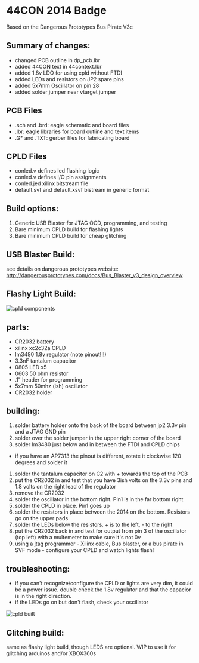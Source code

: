 44CON 2014 Badge
================

Based on the Dangerous Prototypes Bus Pirate V3c

Summary of changes:
-------------------
- changed PCB outline in dp_pcb.lbr
- added 44CON text in 44context.lbr
- added 1.8v LDO for using cpld without FTDI
- added LEDs and resistors on JP2 spare pins
- added 5x7mm Oscillator on pin 28
- added solder jumper near vtarget jumper

PCB Files
---------
* .sch and .brd: eagle schematic and board files 
* .lbr: eagle libraries for board outline and text items 
* .G* and .TXT: gerber files for fabricating board

CPLD Files
----------
* conled.v defines led flashing logic
* conled.v defines I/O pin assignments
* conled.jed xilinx bitstream file
* default.svf and default.xsvf bistream in generic format

Build options:
-------------
1. Generic USB Blaster for JTAG OCD, programming, and testing
1. Bare minimum CPLD build for flashing lights
1. Bare minimum CPLD build for cheap glitching

USB Blaster Build:
-----------------
see details on dangerous prototypes website:
http://dangerousprototypes.com/docs/Bus_Blaster_v3_design_overview

Flashy Light Build:
------------------

![cpld components](https://raw.githubusercontent.com/securelyfitz/44con/master/cpldparts.jpg)

parts:
------
* CR2032 battery
* xilinx xc2c32a CPLD
* lm3480 1.8v regulator (note pinout!!!)
* 3.3nF tantalum capacitor
* 0805 LED x5
* 0603 50 ohm resistor
* .1" header for programming
* 5x7mm 50mhz (ish) oscillator
* CR2032 holder

building:
--------
1. solder battery holder onto the back of the board between jp2 3.3v pin and a JTAG GND pin
1. solder over the solder jumper in the upper right corner of the board
1. solder lm3480 just below and in between the FTDI and CPLD chips
  * if you have an AP7313 the pinout is different, rotate it clockwise 120 degrees and solder it
1. solder the tantalum capacitor on C2 with + towards the top of the PCB
1. put the CR2032 in and test that you have 3ish  volts on the 3.3v pins and 1.8 volts on the right lead of the regulator
1. remove the CR2032
1. solder the oscillator in the bottom right. Pin1 is in the far bottom right
1. solder the CPLD in place. Pin1 goes up
1. solder the resistors in place between the 2014 on the bottom. Resistors go on the upper pads
1. solder the LEDs below the resistors. + is to the left, - to the right
1. put the CR2032 back in and test for output from pin 3 of the oscillator (top left) with a multemeter to make sure it's not 0v
1. using a jtag programmer - Xilinx cable, Bus blaster, or a bus pirate in SVF mode - configure your CPLD and watch lights flash!

troubleshooting:
---------------
* if you can't recognize/configure the CPLD or lights are very dim, it could be a power issue. double check the 1.8v regulator and that the capacior is in the right direction.
* if the LEDs go on but don't flash, check your oscillator

![cpld built](https://raw.githubusercontent.com/securelyfitz/44con/master/cpldbuilt.jpg)

Glitching build:
----------------
same as flashy light build, though LEDS are optional. WIP to use it for glitching arduinos and/or XBOX360s

